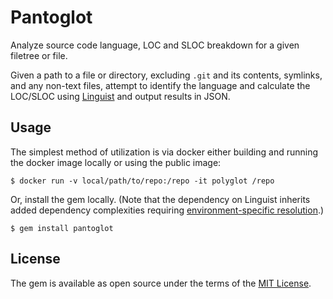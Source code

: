# Pantoglot

Analyze source code language, LOC and SLOC breakdown for a given filetree or file.

Given a path to a file or directory, excluding `.git` and its contents, symlinks, and any non-text files, attempt to identify the language and calculate the LOC/SLOC using [Linguist](//github.com/github/linguist) and output results in JSON.

## Usage

The simplest method of utilization is via docker either building and running the docker image locally or using the public image:

```
$ docker run -v local/path/to/repo:/repo -it polyglot /repo
```

Or, install the gem locally. (Note that the dependency on Linguist inherits added dependency complexities requiring [environment-specific resolution](https://github.com/github/linguist#dependencies).)

```
$ gem install pantoglot
```

##

## License

The gem is available as open source under the terms of the [MIT License](https://opensource.org/licenses/MIT).
